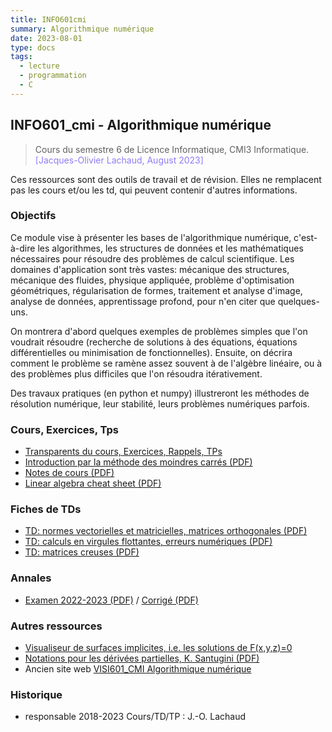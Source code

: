 ```yaml
---
title: INFO601cmi
summary: Algorithmique numérique
date: 2023-08-01
type: docs
tags:
  - lecture
  - programmation
  - C
---
```


## INFO601_cmi - Algorithmique numérique

> Cours du semestre 6 de Licence Informatique, CMI3 Informatique.
> <a style="color:#907bf7;">[Jacques-Olivier Lachaud, August 2023]</a>

Ces ressources sont des outils de travail et de révision. Elles ne
remplacent pas les cours et/ou les td, qui peuvent contenir d'autres
informations.

### Objectifs

Ce module vise à présenter les bases de l'algorithmique numérique, c'est-à-dire les algorithmes, les structures de données et les mathématiques nécessaires pour résoudre des problèmes de calcul scientifique. Les domaines d'application sont très vastes: mécanique des structures, mécanique des fluides, physique appliquée, problème d'optimisation géométriques, régularisation de formes, traitement et analyse d'image, analyse de données, apprentissage profond, pour n'en citer que quelques-uns.

On montrera d'abord quelques exemples de problèmes simples que l'on
voudrait résoudre (recherche de solutions à des équations, équations
différentielles ou minimisation de fonctionnelles). Ensuite, on
décrira comment le problème se ramène assez souvent à de l'algèbre
linéaire, ou à des problèmes plus difficiles que l'on résoudra
itérativement.

Des travaux pratiques (en python et numpy) illustreront les méthodes
de résolution numérique, leur stabilité, leurs problèmes numériques
parfois.

### Cours, Exercices, Tps

* [Transparents du cours, Exercices, Rappels, TPs](https://codimd.math.cnrs.fr/s/IWTaBkA9m)
* [Introduction par la méthode des moindres carrés (PDF)](Cours/moindres-carres.pdf)
* [Notes de cours (PDF)](Cours/notes-de-cours.pdf)
* [Linear algebra cheat sheet (PDF)](Cours/linalg-cheat-sheet.pdf)

### Fiches de TDs

* [TD: normes vectorielles et matricielles, matrices orthogonales (PDF)](TDs/td-normes.pdf)
* [TD: calculs en virgules flottantes, erreurs numériques (PDF)](TDs/td-errnum.pdf)
* [TD: matrices creuses (PDF)](TDs/td-matrices-creuses.pdf)

### Annales

* [Examen 2022-2023 (PDF)](Annales/examen-2022-2023.pdf) / [Corrigé (PDF)](Annales/examen-2022-2023-sol.pdf)


### Autres ressources

* [Visualiseur de surfaces implicites, i.e. les solutions de F(x,y,z)=0](https://jacquesolivierlachaud.github.io/AlgoSurfer)
* [Notations pour les dérivées partielles, K. Santugini (PDF)](Cours/PolyDeriveesPartielles.pdf)
* Ancien site web [VISI601_CMI Algorithmique numérique](http://os-vps418.infomaniak.ch:1250/mediawiki/index.php/VISI601_CMI_:_Algorithmique_numérique)

### Historique

* responsable 2018-2023 Cours/TD/TP : J.-O. Lachaud

